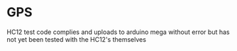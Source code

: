 # GPS
HC12 test code complies and uploads to arduino mega without error but has not yet been tested with the HC12's themselves
